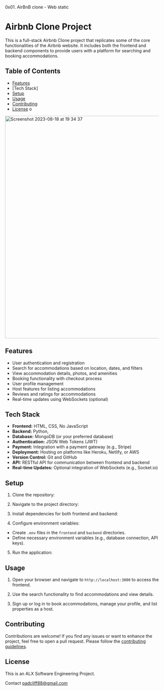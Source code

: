 0x01. AirBnB clone - Web static

# Airbnb Clone Project

This is a full-stack Airbnb Clone project that replicates some of the core functionalities of the Airbnb website. It includes both the frontend and backend components to provide users with a platform for searching and booking accommodations.

## Table of Contents

- [Features](#features)
- [Tech Stack]
- [Setup](#setup)
- [Usage](#usage)
- [Contributing](#contributing)
- [License](#license)
o

<img width="729" alt="Screenshot 2023-08-18 at 19 34 37" src="https://github.com/Abstaina44/Airbnb_Clone-Test/assets/48015890/62e54cba-4fea-4583-a652-bee2327959c3">


## Features

- User authentication and registration
- Search for accommodations based on location, dates, and filters
- View accommodation details, photos, and amenities
- Booking functionality with checkout process
- User profile management
- Host features for listing accommodations
- Reviews and ratings for accommodations
- Real-time updates using WebSockets (optional)

## Tech Stack

- **Frontend:** HTML, CSS, No JavaScript
- **Backend:** Python,
- **Database:** MongoDB (or your preferred database)
- **Authentication:** JSON Web Tokens (JWT)
- **Payment:** Integration with a payment gateway (e.g., Stripe)
- **Deployment:** Hosting on platforms like Heroku, Netlify, or AWS
- **Version Control:** Git and GitHub
- **API:** RESTful API for communication between frontend and backend
- **Real-time Updates:** Optional integration of WebSockets (e.g., Socket.io)

## Setup

1. Clone the repository:


2. Navigate to the project directory:

3. Install dependencies for both frontend and backend:

4. Configure environment variables:
- Create `.env` files in the `frontend` and `backend` directories.
- Define necessary environment variables (e.g., database connection, API keys).

5. Run the application:

## Usage

1. Open your browser and navigate to `http://localhost:3000` to access the frontend.

2. Use the search functionality to find accommodations and view details.

3. Sign up or log in to book accommodations, manage your profile, and list properties as a host.

## Contributing

Contributions are welcome! If you find any issues or want to enhance the project, feel free to open a pull request. Please follow the [contributing guidelines](CONTRIBUTING.md).

## License

This is an ALX Software Engineering Project.

Contact padcliff88@gmail.com
